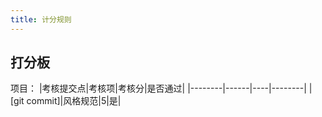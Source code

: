 ```yaml
---
title: 计分规则
---
```


## 打分板

项目：
|考核提交点|考核项|考核分|是否通过|
|--------|------|----|--------|
|\[git commit\]|风格规范|5|是|
